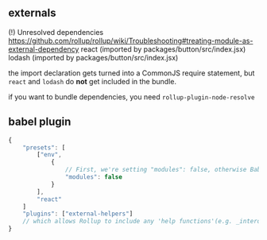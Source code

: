 ## externals
(!) Unresolved dependencies
https://github.com/rollup/rollup/wiki/Troubleshooting#treating-module-as-external-dependency
react (imported by packages/button/src/index.jsx)
lodash (imported by packages/button/src/index.jsx)

the import declaration gets turned into a CommonJS require statement, but `react` and `lodash` do **not** get included in the bundle.

if you want to bundle dependencies, you need `rollup-plugin-node-resolve`


## babel plugin
```js
{
    "presets": [
        ["env",
            {
                // First, we're setting "modules": false, otherwise Babel will convert our modules to CommonJS before // Rollup gets a chance to do its thing, causing it to fail.
                "modules": false
            }
        ],
        "react"
    ]
    "plugins": ["external-helpers"]
    // which allows Rollup to include any 'help functions'(e.g. _interopDefault in result bundle.js) // just once at the top of the bundle,rather than including them in every module that uses them // (which is the default behaviour).
}
```